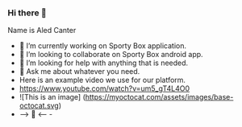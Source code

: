 ### Hi there 👋
Name is Aled Canter
- 🔭 I’m currently working on Sporty Box application.
- 👯 I’m looking to collaborate on Sporty Box android app.
- 🤔 I’m looking for help with anything that is needed.
- 💬 Ask me about whatever you need.
- Here is an example video we use for our platform.
- https://www.youtube.com/watch?v=um5_gT4L4O0
- ![This is an image] (https://myoctocat.com/assets/images/base-octocat.svg)
- -->  🤔 <-- -

 


<!--
**AledCanter28/AledCanter28** is a ✨ _special_ ✨ repository because its `README.md` (this file) appears on your GitHub profile.

Here are some ideas to get you started:

- 🔭 I’m currently working on Sporty Box application
- 🌱 I’m currently learning ...
- 👯 I’m looking to collaborate on ...
- 🤔 I’m looking for help with ...
- 💬 Ask me about ...
- 📫 How to reach me: ...
- 😄 Pronouns: ...
- ⚡ Fun fact: ...
-->
